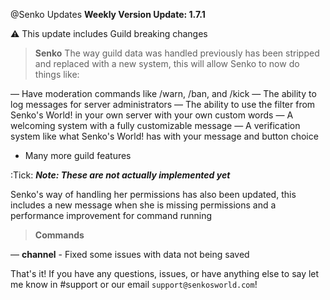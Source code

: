@Senko Updates **Weekly Version Update: 1.7.1**

:warning: This update includes Guild breaking changes

> **Senko**
The way guild data was handled previously has been stripped and replaced with a new system, this will allow Senko to now do things like:

— Have moderation commands like /warn, /ban, and /kick
— The ability to log messages for server administrators
— The ability to use the filter from Senko's World! in your own server with your own custom words
— A welcoming system with a fully customizable message
— A verification system like what Senko's World! has with your message and button choice
+ Many more guild features

:Tick:  ***Note: These are not actually implemented yet***


Senko's way of handling her permissions has also been updated, this includes a new message when she is missing permissions and a performance improvement for command running


> **Commands**

— **channel** - Fixed some issues with data not being saved

That's it! If you have any questions, issues, or have anything else to say let me know in #support or our email `support@senkosworld.com`!